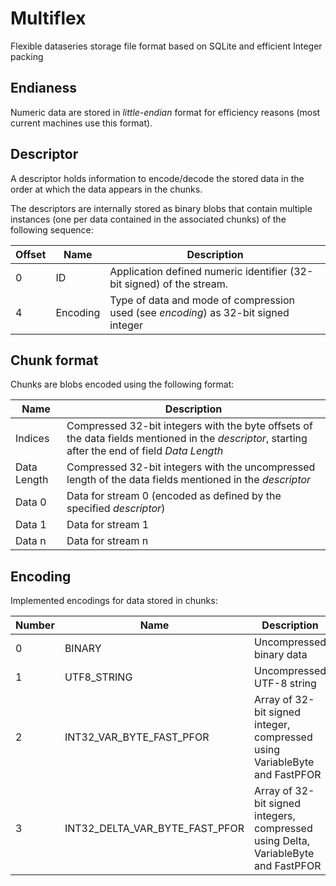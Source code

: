 # Multiflex
Flexible dataseries storage file format based on SQLite and efficient Integer packing


## Endianess

Numeric data are stored in *little-endian* format for efficiency reasons (most current machines use this format).


## Descriptor

A descriptor holds information to encode/decode the stored data in the order at which the data appears in the chunks.

The descriptors are internally stored as binary blobs that contain multiple instances (one per data contained in the associated chunks) of the following sequence:

Offset | Name | Description
--- | --- | ---
0   | ID | Application defined numeric identifier (32-bit signed) of the stream. 
4   | Encoding | Type of data and mode of compression used (see *encoding*) as 32-bit signed integer


## Chunk format

Chunks are blobs encoded using the following format:

Name | Description
--- | ---
Indices | Compressed 32-bit integers with the byte offsets of the data fields mentioned in the *descriptor*, starting after the end of field *Data Length*
Data Length | Compressed 32-bit integers with the uncompressed length of the data fields mentioned in the *descriptor*
Data 0 | Data for stream 0 (encoded as defined by the specified *descriptor*)
Data 1 | Data for stream 1
Data n | Data for stream n


## Encoding

Implemented encodings for data stored in chunks:

Number | Name | Description
--- | --- | ---
0   | BINARY | Uncompressed binary data
1   | UTF8_STRING | Uncompressed UTF-8 string
2   | INT32_VAR_BYTE_FAST_PFOR | Array of 32-bit signed integer, compressed using VariableByte and FastPFOR
3   | INT32_DELTA_VAR_BYTE_FAST_PFOR | Array of 32-bit signed integers, compressed using Delta, VariableByte and FastPFOR
